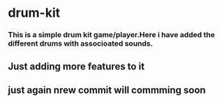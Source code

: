 # drum-kit
### This is a simple drum kit game/player.Here i have added the different drums with associoated sounds.
## Just adding more features to it
## just again nrew commit will commming soon
